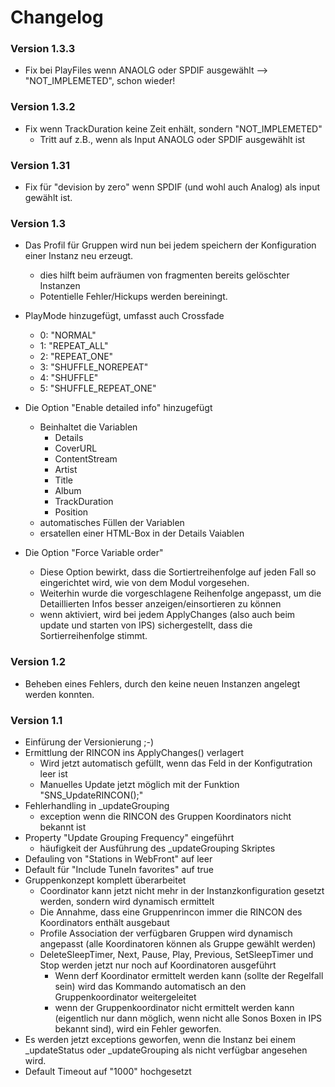 # Changelog 
### Version 1.3.3
- Fix bei PlayFiles wenn ANAOLG oder SPDIF ausgewählt --> "NOT_IMPLEMETED", schon wieder!

### Version 1.3.2
- Fix wenn TrackDuration keine Zeit enhält, sondern "NOT_IMPLEMETED"
  - Tritt auf z.B., wenn als Input ANAOLG oder SPDIF ausgewählt ist


### Version 1.31
- Fix für "devision by zero" wenn SPDIF (und wohl auch Analog) als input gewählt ist.

### Version 1.3
- Das Profil für Gruppen wird nun bei jedem speichern der Konfiguration einer Instanz neu erzeugt.
  - dies hilft beim aufräumen von fragmenten bereits gelöschter Instanzen
  - Potentielle Fehler/Hickups werden bereiningt.
- PlayMode hinzugefügt, umfasst auch Crossfade
  - 0: "NORMAL"
  - 1: "REPEAT_ALL"
  - 2: "REPEAT_ONE"
  - 3: "SHUFFLE_NOREPEAT"
  - 4: "SHUFFLE"
  - 5: "SHUFFLE_REPEAT_ONE"
- Die Option "Enable detailed info" hinzugefügt
  - Beinhaltet die Variablen
    - Details
    - CoverURL
    - ContentStream
    - Artist
    - Title
    - Album
    - TrackDuration
    - Position
  - automatisches Füllen der Variablen
  - ersatellen einer HTML-Box in der Details Vaiablen

- Die Option "Force Variable order"
  - Diese Option bewirkt, dass die Sortiertreihenfolge auf jeden Fall so eingerichtet wird, wie von dem Modul vorgesehen.
  - Weiterhin wurde die vorgeschlagene Reihenfolge angepasst, um die Detaillierten Infos besser anzeigen/einsortieren zu können
  - wenn aktiviert, wird bei jedem ApplyChanges (also auch beim update und starten von IPS) sichergestellt, dass die Sortierreihenfolge stimmt.

### Version 1.2
- Beheben eines Fehlers, durch den keine neuen Instanzen angelegt werden konnten.

### Version 1.1
- Einfürung der Versionierung ;-)
- Ermittlung der RINCON ins ApplyChanges() verlagert
  -  Wird jetzt automatisch gefüllt, wenn das Feld in der Konfigutration leer ist
  -  Manuelles Update jetzt möglich mit der Funktion "SNS_UpdateRINCON(<InstanceID>);"
- Fehlerhandling in _updateGrouping
  - exception wenn die RINCON des Gruppen Koordinators nicht bekannt ist
- Property "Update Grouping Frequency" eingeführt
   - häufigkeit der Ausführung des  _updateGrouping Skriptes
- Defauling von "Stations in WebFront" auf leer
- Default für "Include TuneIn favorites" auf true
- Gruppenkonzept komplett überarbeitet
  - Coordinator kann jetzt nicht mehr in der Instanzkonfiguration gesetzt werden, sondern wird dynamisch ermittelt
  - Die Annahme, dass eine Gruppenrincon immer die RINCON des Koordinators enthält ausgebaut
  - Profile Association der verfügbaren Gruppen wird dynamisch angepasst (alle Koordinatoren können als Gruppe gewählt werden)
  - DeleteSleepTimer, Next, Pause, Play, Previous, SetSleepTimer und Stop werden jetzt nur noch auf Koordinatoren ausgeführt
    - Wenn derf Koordinator ermittelt werden kann (sollte der Regelfall sein) wird das Kommando automatisch an den Gruppenkoordinator weitergeleitet
    - wenn der Gruppenkoordinator nicht ermittelt werden kann (eigentlich nur dann möglich, wenn nicht alle Sonos Boxen in IPS bekannt sind), wird ein Fehler geworfen.
- Es werden jetzt exceptions geworfen, wenn die Instanz bei einem _updateStatus oder _updateGrouping als nicht verfügbar angesehen wird.
- Default Timeout auf "1000" hochgesetzt
